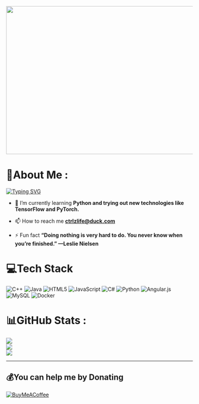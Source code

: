 <img src="https://github.com/Andromeda4/Andromeda4/blob/main/banner.png"  width="1200" height="400">



# 💫About Me :
<a href="https://git.io/typing-svg"><img src="https://readme-typing-svg.demolab.com?font=Fira+Code&pause=1000&color=68FF4F&background=191919F7&width=435&lines=Python+developer+with+a+strong+;background+in+web+development%2C;data+analysis%2C+and+machine+learning." alt="Typing SVG" /></a>

- 🌱 I’m currently learning **Python and trying out new technologies like TensorFlow and PyTorch.**

- 📫 How to reach me **ctrlzlife@duck.com**

- ⚡ Fun fact **“Doing nothing is very hard to do. You never know when you’re finished.” —Leslie Nielsen**


# 💻Tech Stack
![C++](https://img.shields.io/badge/c++-%2300599C.svg?style=for-the-badge&logo=c%2B%2B&logoColor=white) ![Java](https://img.shields.io/badge/java-%23ED8B00.svg?style=for-the-badge&logo=java&logoColor=white) ![HTML5](https://img.shields.io/badge/html5-%23E34F26.svg?style=for-the-badge&logo=html5&logoColor=white) ![JavaScript](https://img.shields.io/badge/javascript-%23323330.svg?style=for-the-badge&logo=javascript&logoColor=%23F7DF1E) ![C#](https://img.shields.io/badge/c%23-%23239120.svg?style=for-the-badge&logo=c-sharp&logoColor=white) ![Python](https://img.shields.io/badge/python-3670A0?style=for-the-badge&logo=python&logoColor=ffdd54) ![Angular.js](https://img.shields.io/badge/angular.js-%23E23237.svg?style=for-the-badge&logo=angularjs&logoColor=white) ![MySQL](https://img.shields.io/badge/mysql-%2300f.svg?style=for-the-badge&logo=mysql&logoColor=white) ![Docker](https://img.shields.io/badge/docker-%230db7ed.svg?style=for-the-badge&logo=docker&logoColor=white)
# 📊GitHub Stats :
![](https://github-readme-stats.vercel.app/api?username=Andromeda4&theme=chartreuse-dark&hide_border=false&include_all_commits=false&count_private=false)<br/>
![](https://github-readme-streak-stats.herokuapp.com/?user=Andromeda4&theme=chartreuse-dark&hide_border=false)<br/>
![](https://github-readme-stats.vercel.app/api/top-langs/?username=Andromeda4&theme=chartreuse-dark&hide_border=false&include_all_commits=false&count_private=false&layout=compact)

---


  ## 💰You can help me by Donating
  [![BuyMeACoffee](https://img.shields.io/badge/Buy%20Me%20a%20Coffee-ffdd00?style=for-the-badge&logo=buy-me-a-coffee&logoColor=black)](https://buymeacoffee.com/ctrlzlife1) 

  <!-- Proudly created with GPRM ( https://gprm.itsvg.in ) -->
  
